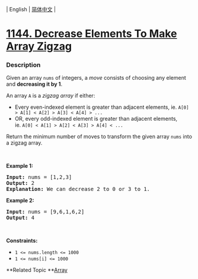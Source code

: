 | English | [简体中文](README.md) |

# [1144. Decrease Elements To Make Array Zigzag](https://leetcode-cn.com/problems/decrease-elements-to-make-array-zigzag)
 ### Description
<p>Given an array <code>nums</code> of integers, a <em>move</em>&nbsp;consists of choosing any element and <strong>decreasing it by 1</strong>.</p>

<p>An array <code>A</code> is a&nbsp;<em>zigzag array</em>&nbsp;if either:</p>

<ul>
	<li>Every even-indexed element is greater than adjacent elements, ie.&nbsp;<code>A[0] &gt; A[1] &lt; A[2] &gt; A[3] &lt; A[4] &gt; ...</code></li>
	<li>OR, every odd-indexed element is greater than adjacent elements, ie.&nbsp;<code>A[0] &lt; A[1] &gt; A[2] &lt; A[3] &gt; A[4] &lt; ...</code></li>
</ul>

<p>Return the minimum number of moves to transform the given array <code>nums</code> into a zigzag array.</p>

<p>&nbsp;</p>
<p><strong>Example 1:</strong></p>

<pre>
<strong>Input:</strong> nums = [1,2,3]
<strong>Output:</strong> 2
<strong>Explanation:</strong> We can decrease 2 to 0 or 3 to 1.
</pre>

<p><strong>Example 2:</strong></p>

<pre>
<strong>Input:</strong> nums = [9,6,1,6,2]
<strong>Output:</strong> 4
</pre>

<p>&nbsp;</p>
<p><strong>Constraints:</strong></p>

<ul>
	<li><code>1 &lt;= nums.length &lt;= 1000</code></li>
	<li><code>1 &lt;= nums[i] &lt;= 1000</code></li>
</ul>

**Related Topic	**[Array](https://leetcode-cn.com/tag/array) 